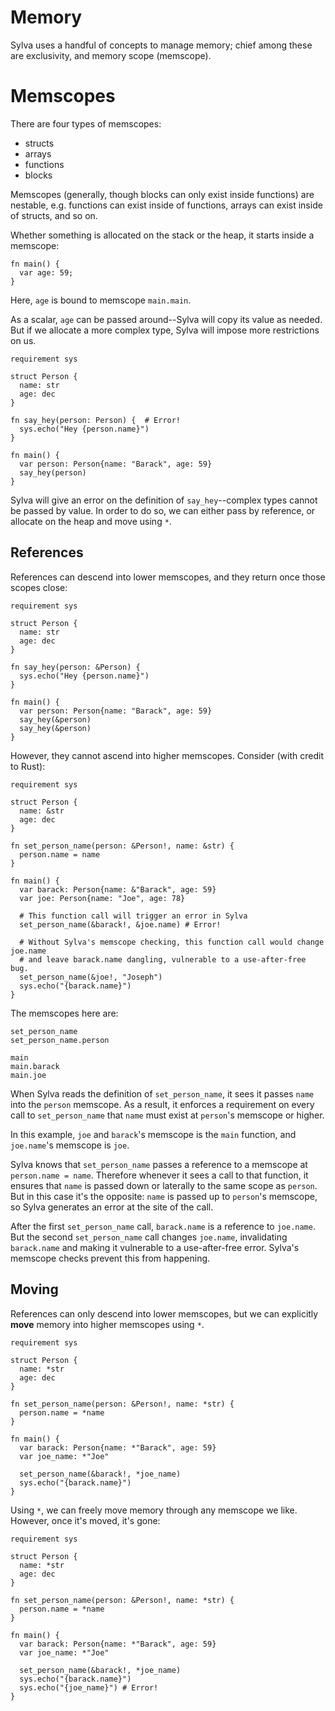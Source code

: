 # Memory

Sylva uses a handful of concepts to manage memory; chief among these are
exclusivity, and memory scope (memscope).

# Memscopes

There are four types of memscopes:
- structs
- arrays
- functions
- blocks

Memscopes (generally, though blocks can only exist inside functions) are
nestable, e.g. functions can exist inside of functions, arrays can exist inside
of structs, and so on.

Whether something is allocated on the stack or the heap, it starts inside a
memscope:

```sylva
fn main() {
  var age: 59;
}
```

Here, `age` is bound to memscope `main.main`.

As a scalar, `age` can be passed around--Sylva will copy its value as needed.
But if we allocate a more complex type, Sylva will impose more restrictions
on us.

```sylva
requirement sys

struct Person {
  name: str
  age: dec
}

fn say_hey(person: Person) {  # Error!
  sys.echo("Hey {person.name}")
}

fn main() {
  var person: Person{name: "Barack", age: 59}
  say_hey(person)
}
```

Sylva will give an error on the definition of `say_hey`--complex types cannot
be passed by value. In order to do so, we can either pass by reference, or
allocate on the heap and move using `*`.

## References

References can descend into lower memscopes, and they return once those scopes
close:

```sylva
requirement sys

struct Person {
  name: str
  age: dec
}

fn say_hey(person: &Person) {
  sys.echo("Hey {person.name}")
}

fn main() {
  var person: Person{name: "Barack", age: 59}
  say_hey(&person)
  say_hey(&person)
}
```

However, they cannot ascend into higher memscopes. Consider (with credit to
Rust):

```sylva
requirement sys

struct Person {
  name: &str
  age: dec
}

fn set_person_name(person: &Person!, name: &str) {
  person.name = name
}

fn main() {
  var barack: Person{name: &"Barack", age: 59}
  var joe: Person{name: "Joe", age: 78}

  # This function call will trigger an error in Sylva
  set_person_name(&barack!, &joe.name) # Error!

  # Without Sylva's memscope checking, this function call would change joe.name
  # and leave barack.name dangling, vulnerable to a use-after-free bug.
  set_person_name(&joe!, "Joseph")
  sys.echo("{barack.name}")
}
```

The memscopes here are:

    set_person_name
    set_person_name.person

    main
    main.barack
    main.joe

When Sylva reads the definition of `set_person_name`, it sees it passes `name`
into the `person` memscope. As a result, it enforces a requirement on every
call to `set_person_name` that `name` must exist at `person`'s memscope or
higher.

In this example, `joe` and `barack`'s memscope is the `main` function, and
`joe.name`'s memscope is `joe`.

Sylva knows that `set_person_name` passes a reference to a memscope at
`person.name = name`.  Therefore whenever it sees a call to that function, it
ensures that `name` is passed down or laterally to the same scope as `person`.
But in this case it's the opposite: `name` is passed up to `person`'s memscope,
so Sylva generates an error at the site of the call.

After the first `set_person_name` call, `barack.name` is a reference to
`joe.name`. But the second `set_person_name` call changes `joe.name`,
invalidating `barack.name` and making it vulnerable to a use-after-free error.
Sylva's memscope checks prevent this from happening.

## Moving

References can only descend into lower memscopes, but we can explicitly
**move** memory into higher memscopes using `*`.

```sylva
requirement sys

struct Person {
  name: *str
  age: dec
}

fn set_person_name(person: &Person!, name: *str) {
  person.name = *name
}

fn main() {
  var barack: Person{name: *"Barack", age: 59}
  var joe_name: *"Joe"

  set_person_name(&barack!, *joe_name)
  sys.echo("{barack.name}")
}
```

Using `*`, we can freely move memory through any memscope we like.  However,
once it's moved, it's gone:

```sylva
requirement sys

struct Person {
  name: *str
  age: dec
}

fn set_person_name(person: &Person!, name: *str) {
  person.name = *name
}

fn main() {
  var barack: Person{name: *"Barack", age: 59}
  var joe_name: *"Joe"

  set_person_name(&barack!, *joe_name)
  sys.echo("{barack.name}")
  sys.echo("{joe_name}") # Error!
}
```
